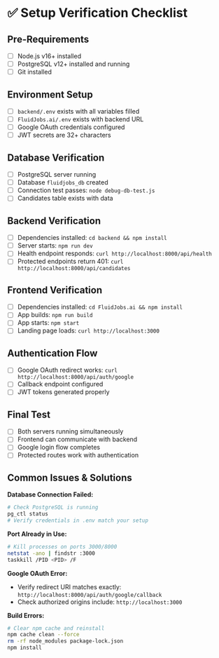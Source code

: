# ✅ Setup Verification Checklist

## Pre-Requirements
- [ ] Node.js v16+ installed
- [ ] PostgreSQL v12+ installed and running
- [ ] Git installed

## Environment Setup
- [ ] `backend/.env` exists with all variables filled
- [ ] `FluidJobs.ai/.env` exists with backend URL
- [ ] Google OAuth credentials configured
- [ ] JWT secrets are 32+ characters

## Database Verification
- [ ] PostgreSQL server running
- [ ] Database `fluidjobs_db` created
- [ ] Connection test passes: `node debug-db-test.js`
- [ ] Candidates table exists with data

## Backend Verification
- [ ] Dependencies installed: `cd backend && npm install`
- [ ] Server starts: `npm run dev`
- [ ] Health endpoint responds: `curl http://localhost:8000/api/health`
- [ ] Protected endpoints return 401: `curl http://localhost:8000/api/candidates`

## Frontend Verification
- [ ] Dependencies installed: `cd FluidJobs.ai && npm install`
- [ ] App builds: `npm run build`
- [ ] App starts: `npm start`
- [ ] Landing page loads: `curl http://localhost:3000`

## Authentication Flow
- [ ] Google OAuth redirect works: `curl http://localhost:8000/api/auth/google`
- [ ] Callback endpoint configured
- [ ] JWT tokens generated properly

## Final Test
- [ ] Both servers running simultaneously
- [ ] Frontend can communicate with backend
- [ ] Google login flow completes
- [ ] Protected routes work with authentication

## Common Issues & Solutions

**Database Connection Failed:**
```bash
# Check PostgreSQL is running
pg_ctl status
# Verify credentials in .env match your setup
```

**Port Already in Use:**
```bash
# Kill processes on ports 3000/8000
netstat -ano | findstr :3000
taskkill /PID <PID> /F
```

**Google OAuth Error:**
- Verify redirect URI matches exactly: `http://localhost:8000/api/auth/google/callback`
- Check authorized origins include: `http://localhost:3000`

**Build Errors:**
```bash
# Clear npm cache and reinstall
npm cache clean --force
rm -rf node_modules package-lock.json
npm install
```